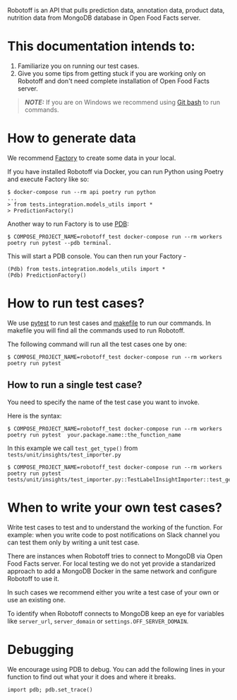 Robotoff is an API that pulls prediction data, annotation data, product data, nutrition data from MongoDB database in Open Food Facts server.


# This documentation intends to:
1) Familiarize you on running our test cases.
2) Give you some tips from getting stuck if you are working only on Robotoff and don't need complete installation of Open Food Facts server.


> **_NOTE:_** If you are on Windows we recommend using [Git bash](https://git-scm.com/downloads) to run commands.

# How to generate data
We recommend  [Factory](https://factoryboy.readthedocs.io/en/stable/) to create some data in your local.

If you have installed Robotoff via Docker, you can run Python using Poetry and execute Factory like so:
```
$ docker-compose run --rm api poetry run python
...
> from tests.integration.models_utils import *
> PredictionFactory()
````

Another way to run Factory is to use [PDB](https://docs.python.org/3/library/pdb.html):

```
$ COMPOSE_PROJECT_NAME=robotoff_test docker-compose run --rm workers poetry run pytest --pdb terminal.
```

This will start a PDB console. You can then run your Factory - 
```
(Pdb) from tests.integration.models_utils import *
(Pdb) PredictionFactory()
```

# How to run test cases?
We use [pytest](https://docs.pytest.org/en/7.1.x/) to run test cases and [makefile](../../../robotoff/Makefile) to run our commands. In makefile you will find all the commands used to run Robotoff. 

The following command will run all the test cases one by one:

```
$ COMPOSE_PROJECT_NAME=robotoff_test docker-compose run --rm workers poetry run pytest
```

## How to run a single test case?

You need to specify the name of the test case you want to invoke.

Here is the syntax:

```
$ COMPOSE_PROJECT_NAME=robotoff_test docker-compose run --rm workers poetry run pytest  your.package.name::the_function_name
```

In this example we call `test_get_type()` from `tests/unit/insights/test_importer.py`

```
$ COMPOSE_PROJECT_NAME=robotoff_test docker-compose run --rm workers poetry run pytest tests/unit/insights/test_importer.py::TestLabelInsightImporter::test_get_type
```

# When to write your own test cases?

Write test cases to test and to understand the working of the function. For example: when you write code to post notifications on Slack channel you can test them only by writing a unit test case. 

There are instances when Robotoff tries to connect to MongoDB via Open Food Facts server. For local testing we do not yet provide a standarized approach to add a MongoDB Docker in the same network and configure Robotoff to use it.

In such cases we recommend either you write a test case of your own or use an existing one. 

To identify when Robotoff connects to MongoDB keep an eye for variables like `server_url`, `server_domain` or `settings.OFF_SERVER_DOMAIN`.

# Debugging

We encourage using PDB to debug. You can add the following lines in your function to find out what your it does and where it breaks.


```
import pdb; pdb.set_trace()
```